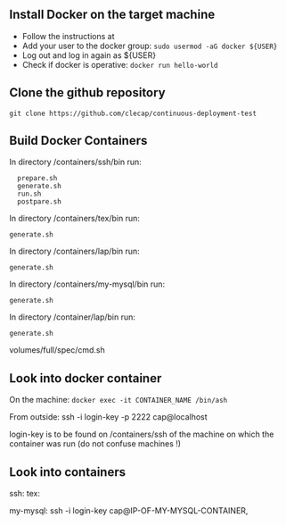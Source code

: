 


## Install Docker on the target machine
* Follow the instructions at 
* Add your user to the docker group: ```sudo usermod -aG docker ${USER}```
* Log out and log in again as ${USER}
* Check if docker is operative: ```docker run hello-world```

## Clone the github repository

  ```git clone https://github.com/clecap/continuous-deployment-test ```

## Build Docker Containers

In directory /containers/ssh/bin run:
```
  prepare.sh
  generate.sh
  run.sh
  postpare.sh
```

In directory /containers/tex/bin run:
```
generate.sh
```

In directory /containers/lap/bin run:

```
generate.sh
```


In directory /containers/my-mysql/bin run:

```
generate.sh
```

In directory /container/lap/bin run:

```
generate.sh
```


volumes/full/spec/cmd.sh



## Look into docker container

On the machine:  ```docker exec -it CONTAINER_NAME /bin/ash```

From outside:  ssh -i login-key -p 2222 cap@localhost

login-key is to be found on /containers/ssh of the machine on which the container was run (do not confuse machines !)



## Look into containers

ssh:
tex:


my-mysql:  ssh -i login-key cap@IP-OF-MY-MYSQL-CONTAINER‚





